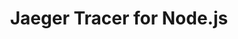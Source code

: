 ---
title: Jaeger Tracer for Node.js
registryType: tracer
tags:
  - node.js
  - jaeger
  - tracer
repo: https://github.com/jaegertracing/jaeger-client-node
license: "Apache License 2.0"
description: "Jaeger client/tracer library for Node.js"
authors: The Jaeger Authors
---
